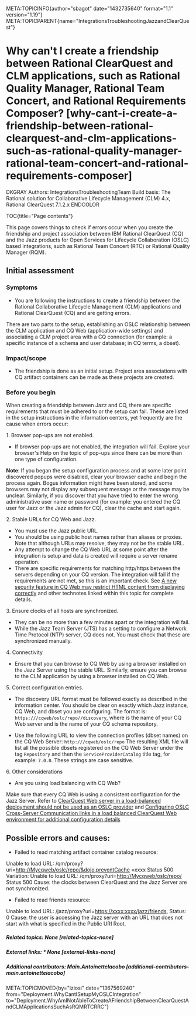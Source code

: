 META:TOPICINFO{author="sbagot" date="1432735640" format="1.1"
version="1.19"}
META:TOPICPARENT{name="IntegrationsTroubleshootingJazzandClearQuest"}

# Why can't I create a friendship between Rational ClearQuest and CLM applications, such as Rational Quality Manager, Rational Team Concert, and Rational Requirements Composer? [why-cant-i-create-a-friendship-between-rational-clearquest-and-clm-applications-such-as-rational-quality-manager-rational-team-concert-and-rational-requirements-composer]

DKGRAY Authors: IntegrationsTroubleshootingTeam Build basis: The
Rational solution for Collaborative Lifecycle Management (CLM) 4.x,
Rational ClearQuest 7.1.2.x ENDCOLOR

TOC{title="Page contents"}

This page covers things to check if errors occur when you create the
friendship and project association between IBM Rational ClearQuest (CQ)
and the Jazz products for Open Services for Lifecycle Collaboration
(OSLC) based integrations, such as Rational Team Concert (RTC) or
Rational Quality Manager (RQM).

## Initial assessment

### Symptoms

-   You are following the instructions to create a friendship between
    the Rational Collaborative Lifecycle Management (CLM) applications
    and Rational ClearQuest (CQ) and are getting errors.

There are two parts to the setup, establishing an OSLC relationship
between the CLM application and CQ Web (application-wide settings) and
associating a CLM project area with a CQ connection (for example: a
specific instance of a schema and user database; in CQ terms, a dbset).

### Impact/scope

-   The friendship is done as an initial setup. Project area
    associations with CQ artifact containers can be made as these
    projects are created.

### Before you begin

When creating a friendship between Jazz and CQ, there are specific
requirements that must be adhered to or the setup can fail. These are
listed in the setup instructions in the information centers, yet
frequently are the cause when errors occur:

1\. Browser pop-ups are not enabled.

-   If browser pop-ups are not enabled, the integration will fail.
    Explore your browser's Help on the topic of pop-ups since there can
    be more than one type of configuration.

**Note**: If you began the setup configuration process and at some later
point discovered popups were disabled, clear your browser cache and
begin the process again. Bogus information might have been stored, and
some browsers may not display any subsequent message or the message may
be unclear. Similarly, if you discover that you have tried to enter the
wrong administrative user name or password (for example: you entered the
CQ user for Jazz or the Jazz admin for CQ), clear the cache and start
again.

2\. Stable URLs for CQ Web and Jazz.

-   You must use the Jazz public URL.
-   You should be using public host names rather than aliases or
    proxies. Note that although URLs may resolve, they may not be the
    stable URL.
-   Any attempt to change the CQ Web URL at some point after the
    integration is setup and data is created will require a server
    rename operation.
-   There are specific requirements for matching http/https between the
    servers depending on your CQ version. The integration will fail if
    the requirements are not met, so this is an important check. See [A
    new security feature in CQ Web may restrict HTML content from
    displaying
    correctly](http://www.ibm.com/support/docview.wss?uid=swg21588252)
    and other technotes linked within this topic for complete details.

3\. Ensure clocks of all hosts are synchronized.

-   They can be no more than a few minutes apart or the integration will
    fail.
-   While the Jazz Team Server (JTS) has a setting to configure a
    Network Time Protocol (NTP) server, CQ does not. You must check that
    these are synchronized manually.

4\. Connectivity

-   Ensure that you can browse to CQ Web by using a browser installed on
    the Jazz Server using the stable URL. Similarly, ensure you can
    browse to the CLM application by using a browser installed on CQ
    Web.

5\. Correct configuration entries.

-   The discovery URL format must be followed exactly as described in
    the information center. You should be clear on exactly which Jazz
    instance, CQ Web, and dbset you are configuring. The format is:
    `https:///cqweb/oslc/repo//discovery`, where is the name of your CQ
    Web server and is the name of your CQ schema repository.

<!-- -->

-   Use the following URL to view the connection profiles (dbset names)
    on the CQ Web Server: `http:///cqweb/oslc/repo` The resulting XML
    file will list all the possible dbsets registered on the CQ Web
    Server under the tag `Repository` and then the
    `ServiceProviderCatalog` title tag, for example: `7.0.0`. These
    strings are case sensitive.

6\. Other considerations

-   Are you using load balancing with CQ Web?

Make sure that every CQ Web is using a consistent configuration for the
Jazz Server. Refer to [ ClearQuest Web server in a load-balanced
deployment should not be used as an OSLC
provider](http://www.ibm.com/support/docview.wss?uid=swg21579391) and [
Configuring OSLC Cross-Server Communication links in a load balanced
ClearQuest Web environment for additional configuration
details](http://www.ibm.com/support/docview.wss?uid=swg21579499)

## Possible errors and causes:

-   Failed to read matching artifact container catalog resource:

Unable to load URL:
/qm/proxy?uri=<http://Mycqweb/oslc/repo/&dojo.preventCache> =xxxx Status
500 Variation: Unable to load URL:
/qm/proxy?uri=<http://Mycqweb/oslc/repo/> Status 500 Cause: the clocks
between ClearQuest and the Jazz Server are not synchronized.

-   Failed to read friends resource:

Unable to load URL:
/jazz/proxy?uri=[https://xxxx:xxxx/jazz/friends](https://xxxx:xxxx/jazz/friends),
Status: 0 Cause: the user is accessing the Jazz server with an URL that
does not start with what is specified in the Public URI Root.

##### Related topics: None [related-topics-none]

##### External links: \* None [external-links-none]

##### Additional contributors: Main.AntoinetteIacobo [additional-contributors-main.antoinetteiacobo]

META:TOPICMOVED{by="lziosi" date="1367569240"
from="Deployment.WhyCantISetupMyOSLCIntegration"
to="Deployment.WhyAmINotAbleToCreateAFriendshipBetweenClearQuestAndCLMApplicationsSuchAsRQMRTCRRC"}
